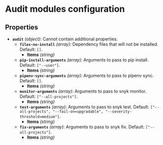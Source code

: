 # Audit modules configuration

## Properties

- **`audit`** _(object)_: Cannot contain additional properties.
  - **`files-no-install`** _(array)_: Dependency files that will not be installed. Default: `[]`.
    - **Items** _(string)_
  - **`pip-install-arguments`** _(array)_: Arguments to pass to pip install. Default: `["--user"]`.
    - **Items** _(string)_
  - **`pipenv-sync-arguments`** _(array)_: Arguments to pass to pipenv sync. Default: `[]`.
    - **Items** _(string)_
  - **`monitor-arguments`** _(array)_: Arguments to pass to snyk monitor. Default: `["--all-projects"]`.
    - **Items** _(string)_
  - **`test-arguments`** _(array)_: Arguments to pass to snyk test. Default: `["--all-projects", "--fail-on=upgradable", "--severity-threshold=medium"]`.
    - **Items** _(string)_
  - **`fix-arguments`** _(array)_: Arguments to pass to snyk fix. Default: `["--all-projects"]`.
    - **Items** _(string)_
